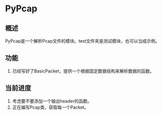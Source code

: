 # PyPcap

## 概述

PyPcap是一个解析Pcap文件的模块。test文件夹是测试模块，也可以当成示例。

## 功能

1. 已经写好了BasicPacket，提供一个根据固定数据结构来解析数据的函数。

## 当前进度

1. 考虑要不要添加一个输出header的函数。
2. 正在编写Pcap类，获取每一个Packet。
